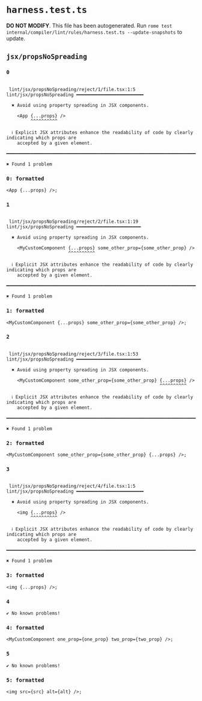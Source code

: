 # `harness.test.ts`

**DO NOT MODIFY**. This file has been autogenerated. Run `rome test internal/compiler/lint/rules/harness.test.ts --update-snapshots` to update.

## `jsx/propsNoSpreading`

### `0`

```

 lint/jsx/propsNoSpreading/reject/1/file.tsx:1:5 lint/jsx/propsNoSpreading ━━━━━━━━━━━━━━━━━━━━━━━━━

  ✖ Avoid using property spreading in JSX components.

    <App {...props} />
         ^^^^^^^^^^

  ℹ Explicit JSX attributes enhance the readability of code by clearly indicating which props are
    accepted by a given element.

━━━━━━━━━━━━━━━━━━━━━━━━━━━━━━━━━━━━━━━━━━━━━━━━━━━━━━━━━━━━━━━━━━━━━━━━━━━━━━━━━━━━━━━━━━━━━━━━━━━━

✖ Found 1 problem

```

### `0: formatted`

```
<App {...props} />;

```

### `1`

```

 lint/jsx/propsNoSpreading/reject/2/file.tsx:1:19 lint/jsx/propsNoSpreading ━━━━━━━━━━━━━━━━━━━━━━━━

  ✖ Avoid using property spreading in JSX components.

    <MyCustomComponent {...props} some_other_prop={some_other_prop} />
                       ^^^^^^^^^^

  ℹ Explicit JSX attributes enhance the readability of code by clearly indicating which props are
    accepted by a given element.

━━━━━━━━━━━━━━━━━━━━━━━━━━━━━━━━━━━━━━━━━━━━━━━━━━━━━━━━━━━━━━━━━━━━━━━━━━━━━━━━━━━━━━━━━━━━━━━━━━━━

✖ Found 1 problem

```

### `1: formatted`

```
<MyCustomComponent {...props} some_other_prop={some_other_prop} />;

```

### `2`

```

 lint/jsx/propsNoSpreading/reject/3/file.tsx:1:53 lint/jsx/propsNoSpreading ━━━━━━━━━━━━━━━━━━━━━━━━

  ✖ Avoid using property spreading in JSX components.

    <MyCustomComponent some_other_prop={some_other_prop} {...props} />
                                                         ^^^^^^^^^^

  ℹ Explicit JSX attributes enhance the readability of code by clearly indicating which props are
    accepted by a given element.

━━━━━━━━━━━━━━━━━━━━━━━━━━━━━━━━━━━━━━━━━━━━━━━━━━━━━━━━━━━━━━━━━━━━━━━━━━━━━━━━━━━━━━━━━━━━━━━━━━━━

✖ Found 1 problem

```

### `2: formatted`

```
<MyCustomComponent some_other_prop={some_other_prop} {...props} />;

```

### `3`

```

 lint/jsx/propsNoSpreading/reject/4/file.tsx:1:5 lint/jsx/propsNoSpreading ━━━━━━━━━━━━━━━━━━━━━━━━━

  ✖ Avoid using property spreading in JSX components.

    <img {...props} />
         ^^^^^^^^^^

  ℹ Explicit JSX attributes enhance the readability of code by clearly indicating which props are
    accepted by a given element.

━━━━━━━━━━━━━━━━━━━━━━━━━━━━━━━━━━━━━━━━━━━━━━━━━━━━━━━━━━━━━━━━━━━━━━━━━━━━━━━━━━━━━━━━━━━━━━━━━━━━

✖ Found 1 problem

```

### `3: formatted`

```
<img {...props} />;

```

### `4`

```
✔ No known problems!

```

### `4: formatted`

```
<MyCustomComponent one_prop={one_prop} two_prop={two_prop} />;

```

### `5`

```
✔ No known problems!

```

### `5: formatted`

```
<img src={src} alt={alt} />;

```
